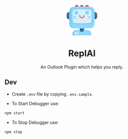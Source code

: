 <p align="center">
    <img width="100" src="https://raw.githubusercontent.com/aashutoshrathi/ReplAI/main/assets/icon-128.png?token=AFBXTASWGQMOH7DPQCFUZA3BN7RX4">
</p>

<h1 align="center">ReplAI</h1>

<div align="center">
    An Outlook Plugin which helps you reply.
</div>

## Dev

- Create `.env` file by copying `.env.sample`.

- To Start Debugger use:

```bash
npm start
```

- To Stop Debugger use:

```bash
npm stop
```
